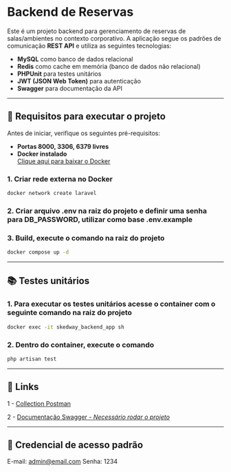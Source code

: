 # Backend de Reservas

Este é um projeto backend para gerenciamento de reservas de salas/ambientes no contexto corporativo. A aplicação segue os padrões de comunicação **REST API** e utiliza as seguintes tecnologias:

- **MySQL** como banco de dados relacional
- **Redis** como cache em memória (banco de dados não relacional)
- **PHPUnit** para testes unitários
- **JWT (JSON Web Token)** para autenticação
- **Swagger** para documentação da API

---

## 🚀 Requisitos para executar o projeto

Antes de iniciar, verifique os seguintes pré-requisitos:

- **Portas 8000, 3306, 6379 livres**
- **Docker instalado**  
  [Clique aqui para baixar o Docker](https://www.docker.com/)

### 1. Criar rede externa no Docker
```bash
docker network create laravel
```

### 2. Criar arquivo .env na raiz do projeto e definir uma senha para DB_PASSWORD, utilizar como base .env.example

### 3. Build, execute o comando na raiz do projeto
```bash
docker compose up -d
```
---

## 📚 Testes unitários

### 1. Para executar os testes unitários acesse o container com o seguinte comando na raiz do projeto
```bash
docker exec -it skedway_backend_app sh
```

### 2. Dentro do container, execute o comando
```bash
php artisan test
```

---

## 🔗 Links

1 - [Collection Postman](https://www.postman.com/altimetry-specialist-72965033/workspace/api-rest-reservas-skedway/collection/31846039-d3334273-4a78-42c9-8484-a7747dc94ea2?action=share&creator=31846039)

2 - [Documentação Swagger - *Necessário rodar o projeto*](http://localhost:8000/api/documentation)

---

## 🔐 Credencial de acesso padrão

E-mail: admin@email.com
Senha: 1234

